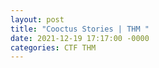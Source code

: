 ```yaml
---
layout: post
title: "Cooctus Stories | THM "
date: 2021-12-19 17:17:00 -0000
categories: CTF THM
---
```





